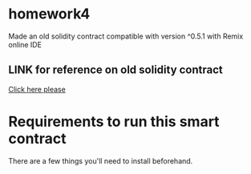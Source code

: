 # homework4
Made an old solidity contract compatible with version ^0.5.1 with Remix online IDE

## LINK for reference on old solidity contract
[Click here please](https://coursetro.com/posts/code/102/Solidity-Mappings-&-Structs-Tutorial)

# Requirements to run this smart contract
There are a few things you'll need to install beforehand.
